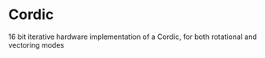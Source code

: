 # Cordic
16 bit iterative hardware implementation of a Cordic, for both rotational and vectoring modes
